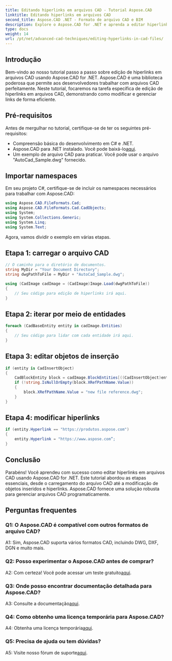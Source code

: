```yaml
---
title: Editando hiperlinks em arquivos CAD - Tutorial Aspose.CAD
linktitle: Editando hiperlinks em arquivos CAD
second_title: Aspose.CAD .NET - Formato de arquivo CAD e BIM
description: Explore o Aspose.CAD for .NET e aprenda a editar hiperlinks em arquivos CAD sem esforço. Aprimore suas habilidades de gerenciamento de arquivos CAD com este tutorial abrangente.
type: docs
weight: 14
url: /pt/net/advanced-cad-techniques/editing-hyperlinks-in-cad-files/
---
```

## Introdução

Bem-vindo ao nosso tutorial passo a passo sobre edição de hiperlinks em arquivos CAD usando Aspose.CAD for .NET. Aspose.CAD é uma biblioteca poderosa que permite aos desenvolvedores trabalhar com arquivos CAD perfeitamente. Neste tutorial, focaremos na tarefa específica de edição de hiperlinks em arquivos CAD, demonstrando como modificar e gerenciar links de forma eficiente.

## Pré-requisitos

Antes de mergulhar no tutorial, certifique-se de ter os seguintes pré-requisitos:

- Compreensão básica do desenvolvimento em C# e .NET.
-  Aspose.CAD para .NET instalado. Você pode baixá-lo[aqui](https://releases.aspose.com/cad/net/).
- Um exemplo de arquivo CAD para praticar. Você pode usar o arquivo "AutoCad_Sample.dwg" fornecido.

## Importar namespaces

Em seu projeto C#, certifique-se de incluir os namespaces necessários para trabalhar com Aspose.CAD:

```csharp
using Aspose.CAD.FileFormats.Cad;
using Aspose.CAD.FileFormats.Cad.CadObjects;
using System;
using System.Collections.Generic;
using System.Linq;
using System.Text;
```

Agora, vamos dividir o exemplo em várias etapas.

## Etapa 1: carregar o arquivo CAD

```csharp
// O caminho para o diretório de documentos.
string MyDir = "Your Document Directory";
string dwgPathToFile = MyDir + "AutoCad_Sample.dwg";

using (CadImage cadImage = (CadImage)Image.Load(dwgPathToFile))
{
    // Seu código para edição de hiperlinks irá aqui.
}
```

## Etapa 2: iterar por meio de entidades

```csharp
foreach (CadBaseEntity entity in cadImage.Entities)
{
    // Seu código para lidar com cada entidade irá aqui.
}
```

## Etapa 3: editar objetos de inserção

```csharp
if (entity is CadInsertObject)
{
    CadBlockEntity block = cadImage.BlockEntities[((CadInsertObject)entity).Name];
    if (!string.IsNullOrEmpty(block.XRefPathName.Value))
    {
        block.XRefPathName.Value = "new file reference.dwg";
    }
}
```

## Etapa 4: modificar hiperlinks

```csharp
if (entity.Hyperlink == "https://produtos.aspose.com")
{
    entity.Hyperlink = "https://www.aspose.com”;
}
```

## Conclusão

Parabéns! Você aprendeu com sucesso como editar hiperlinks em arquivos CAD usando Aspose.CAD for .NET. Este tutorial abordou as etapas essenciais, desde o carregamento do arquivo CAD até a modificação de objetos inseridos e hiperlinks. Aspose.CAD fornece uma solução robusta para gerenciar arquivos CAD programaticamente.

## Perguntas frequentes

### Q1: O Aspose.CAD é compatível com outros formatos de arquivo CAD?

A1: Sim, Aspose.CAD suporta vários formatos CAD, incluindo DWG, DXF, DGN e muito mais.

### Q2: Posso experimentar o Aspose.CAD antes de comprar?

 A2: Com certeza! Você pode acessar um teste gratuito[aqui](https://releases.aspose.com/).

### Q3: Onde posso encontrar documentação detalhada para Aspose.CAD?

 A3: Consulte a documentação[aqui](https://reference.aspose.com/cad/net/).

### Q4: Como obtenho uma licença temporária para Aspose.CAD?

 A4: Obtenha uma licença temporária[aqui](https://purchase.aspose.com/temporary-license/).

### Q5: Precisa de ajuda ou tem dúvidas?

 A5: Visite nosso fórum de suporte[aqui](https://forum.aspose.com/c/cad/19).